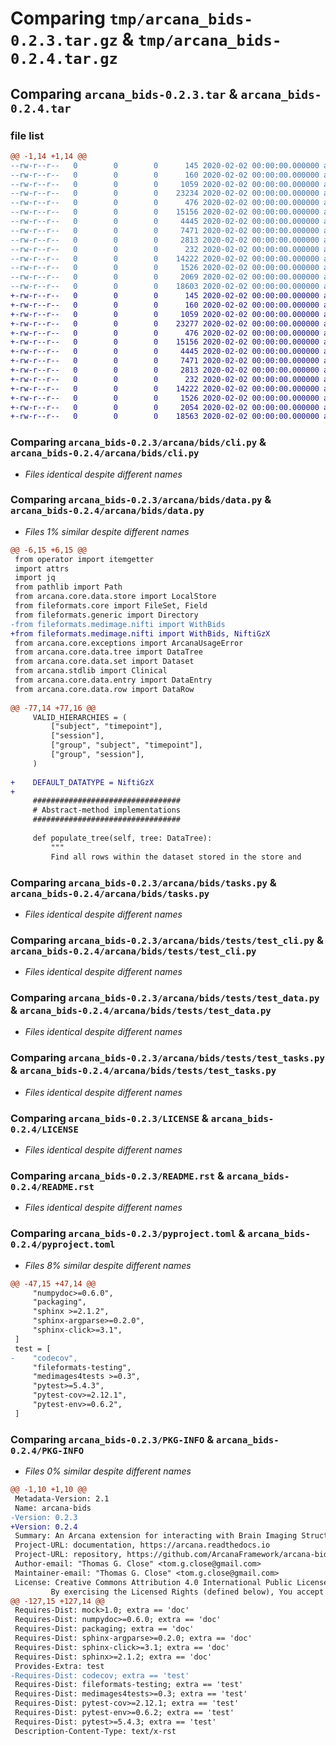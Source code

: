 # Comparing `tmp/arcana_bids-0.2.3.tar.gz` & `tmp/arcana_bids-0.2.4.tar.gz`

## Comparing `arcana_bids-0.2.3.tar` & `arcana_bids-0.2.4.tar`

### file list

```diff
@@ -1,14 +1,14 @@
--rw-r--r--   0        0        0      145 2020-02-02 00:00:00.000000 arcana_bids-0.2.3/arcana/bids/__init__.py
--rw-r--r--   0        0        0      160 2020-02-02 00:00:00.000000 arcana_bids-0.2.3/arcana/bids/_version.py
--rw-r--r--   0        0        0     1059 2020-02-02 00:00:00.000000 arcana_bids-0.2.3/arcana/bids/cli.py
--rw-r--r--   0        0        0    23234 2020-02-02 00:00:00.000000 arcana_bids-0.2.3/arcana/bids/data.py
--rw-r--r--   0        0        0      476 2020-02-02 00:00:00.000000 arcana_bids-0.2.3/arcana/bids/deploy.py
--rw-r--r--   0        0        0    15156 2020-02-02 00:00:00.000000 arcana_bids-0.2.3/arcana/bids/tasks.py
--rw-r--r--   0        0        0     4445 2020-02-02 00:00:00.000000 arcana_bids-0.2.3/arcana/bids/tests/test_cli.py
--rw-r--r--   0        0        0     7471 2020-02-02 00:00:00.000000 arcana_bids-0.2.3/arcana/bids/tests/test_data.py
--rw-r--r--   0        0        0     2813 2020-02-02 00:00:00.000000 arcana_bids-0.2.3/arcana/bids/tests/test_tasks.py
--rw-r--r--   0        0        0      232 2020-02-02 00:00:00.000000 arcana_bids-0.2.3/.gitignore
--rw-r--r--   0        0        0    14222 2020-02-02 00:00:00.000000 arcana_bids-0.2.3/LICENSE
--rw-r--r--   0        0        0     1526 2020-02-02 00:00:00.000000 arcana_bids-0.2.3/README.rst
--rw-r--r--   0        0        0     2069 2020-02-02 00:00:00.000000 arcana_bids-0.2.3/pyproject.toml
--rw-r--r--   0        0        0    18603 2020-02-02 00:00:00.000000 arcana_bids-0.2.3/PKG-INFO
+-rw-r--r--   0        0        0      145 2020-02-02 00:00:00.000000 arcana_bids-0.2.4/arcana/bids/__init__.py
+-rw-r--r--   0        0        0      160 2020-02-02 00:00:00.000000 arcana_bids-0.2.4/arcana/bids/_version.py
+-rw-r--r--   0        0        0     1059 2020-02-02 00:00:00.000000 arcana_bids-0.2.4/arcana/bids/cli.py
+-rw-r--r--   0        0        0    23277 2020-02-02 00:00:00.000000 arcana_bids-0.2.4/arcana/bids/data.py
+-rw-r--r--   0        0        0      476 2020-02-02 00:00:00.000000 arcana_bids-0.2.4/arcana/bids/deploy.py
+-rw-r--r--   0        0        0    15156 2020-02-02 00:00:00.000000 arcana_bids-0.2.4/arcana/bids/tasks.py
+-rw-r--r--   0        0        0     4445 2020-02-02 00:00:00.000000 arcana_bids-0.2.4/arcana/bids/tests/test_cli.py
+-rw-r--r--   0        0        0     7471 2020-02-02 00:00:00.000000 arcana_bids-0.2.4/arcana/bids/tests/test_data.py
+-rw-r--r--   0        0        0     2813 2020-02-02 00:00:00.000000 arcana_bids-0.2.4/arcana/bids/tests/test_tasks.py
+-rw-r--r--   0        0        0      232 2020-02-02 00:00:00.000000 arcana_bids-0.2.4/.gitignore
+-rw-r--r--   0        0        0    14222 2020-02-02 00:00:00.000000 arcana_bids-0.2.4/LICENSE
+-rw-r--r--   0        0        0     1526 2020-02-02 00:00:00.000000 arcana_bids-0.2.4/README.rst
+-rw-r--r--   0        0        0     2054 2020-02-02 00:00:00.000000 arcana_bids-0.2.4/pyproject.toml
+-rw-r--r--   0        0        0    18563 2020-02-02 00:00:00.000000 arcana_bids-0.2.4/PKG-INFO
```

### Comparing `arcana_bids-0.2.3/arcana/bids/cli.py` & `arcana_bids-0.2.4/arcana/bids/cli.py`

 * *Files identical despite different names*

### Comparing `arcana_bids-0.2.3/arcana/bids/data.py` & `arcana_bids-0.2.4/arcana/bids/data.py`

 * *Files 1% similar despite different names*

```diff
@@ -6,15 +6,15 @@
 from operator import itemgetter
 import attrs
 import jq
 from pathlib import Path
 from arcana.core.data.store import LocalStore
 from fileformats.core import FileSet, Field
 from fileformats.generic import Directory
-from fileformats.medimage.nifti import WithBids
+from fileformats.medimage.nifti import WithBids, NiftiGzX
 from arcana.core.exceptions import ArcanaUsageError
 from arcana.core.data.tree import DataTree
 from arcana.core.data.set import Dataset
 from arcana.stdlib import Clinical
 from arcana.core.data.entry import DataEntry
 from arcana.core.data.row import DataRow
 
@@ -77,14 +77,16 @@
     VALID_HIERARCHIES = (
         ["subject", "timepoint"],
         ["session"],
         ["group", "subject", "timepoint"],
         ["group", "session"],
     )
 
+    DEFAULT_DATATYPE = NiftiGzX
+
     #################################
     # Abstract-method implementations
     #################################
 
     def populate_tree(self, tree: DataTree):
         """
         Find all rows within the dataset stored in the store and
```

### Comparing `arcana_bids-0.2.3/arcana/bids/tasks.py` & `arcana_bids-0.2.4/arcana/bids/tasks.py`

 * *Files identical despite different names*

### Comparing `arcana_bids-0.2.3/arcana/bids/tests/test_cli.py` & `arcana_bids-0.2.4/arcana/bids/tests/test_cli.py`

 * *Files identical despite different names*

### Comparing `arcana_bids-0.2.3/arcana/bids/tests/test_data.py` & `arcana_bids-0.2.4/arcana/bids/tests/test_data.py`

 * *Files identical despite different names*

### Comparing `arcana_bids-0.2.3/arcana/bids/tests/test_tasks.py` & `arcana_bids-0.2.4/arcana/bids/tests/test_tasks.py`

 * *Files identical despite different names*

### Comparing `arcana_bids-0.2.3/LICENSE` & `arcana_bids-0.2.4/LICENSE`

 * *Files identical despite different names*

### Comparing `arcana_bids-0.2.3/README.rst` & `arcana_bids-0.2.4/README.rst`

 * *Files identical despite different names*

### Comparing `arcana_bids-0.2.3/pyproject.toml` & `arcana_bids-0.2.4/pyproject.toml`

 * *Files 8% similar despite different names*

```diff
@@ -47,15 +47,14 @@
     "numpydoc>=0.6.0",
     "packaging",
     "sphinx >=2.1.2",
     "sphinx-argparse>=0.2.0",
     "sphinx-click>=3.1",
 ]
 test = [
-    "codecov",
     "fileformats-testing",
     "medimages4tests >=0.3",
     "pytest>=5.4.3",
     "pytest-cov>=2.12.1",
     "pytest-env>=0.6.2",
 ]
```

### Comparing `arcana_bids-0.2.3/PKG-INFO` & `arcana_bids-0.2.4/PKG-INFO`

 * *Files 0% similar despite different names*

```diff
@@ -1,10 +1,10 @@
 Metadata-Version: 2.1
 Name: arcana-bids
-Version: 0.2.3
+Version: 0.2.4
 Summary: An Arcana extension for interacting with Brain Imaging Structure (BIDS) datasets and associated "Apps"
 Project-URL: documentation, https://arcana.readthedocs.io
 Project-URL: repository, https://github.com/ArcanaFramework/arcana-bids.git
 Author-email: "Thomas G. Close" <tom.g.close@gmail.com>
 Maintainer-email: "Thomas G. Close" <tom.g.close@gmail.com>
 License: Creative Commons Attribution 4.0 International Public License
         By exercising the Licensed Rights (defined below), You accept and agree to be bound by the terms and conditions of this Creative Commons Attribution 4.0 International Public License ("Public License"). To the extent this Public License may be interpreted as a contract, You are granted the Licensed Rights in consideration of Your acceptance of these terms and conditions, and the Licensor grants You such rights in consideration of benefits the Licensor receives from making the Licensed Material available under these terms and conditions.
@@ -127,15 +127,14 @@
 Requires-Dist: mock>1.0; extra == 'doc'
 Requires-Dist: numpydoc>=0.6.0; extra == 'doc'
 Requires-Dist: packaging; extra == 'doc'
 Requires-Dist: sphinx-argparse>=0.2.0; extra == 'doc'
 Requires-Dist: sphinx-click>=3.1; extra == 'doc'
 Requires-Dist: sphinx>=2.1.2; extra == 'doc'
 Provides-Extra: test
-Requires-Dist: codecov; extra == 'test'
 Requires-Dist: fileformats-testing; extra == 'test'
 Requires-Dist: medimages4tests>=0.3; extra == 'test'
 Requires-Dist: pytest-cov>=2.12.1; extra == 'test'
 Requires-Dist: pytest-env>=0.6.2; extra == 'test'
 Requires-Dist: pytest>=5.4.3; extra == 'test'
 Description-Content-Type: text/x-rst
```


